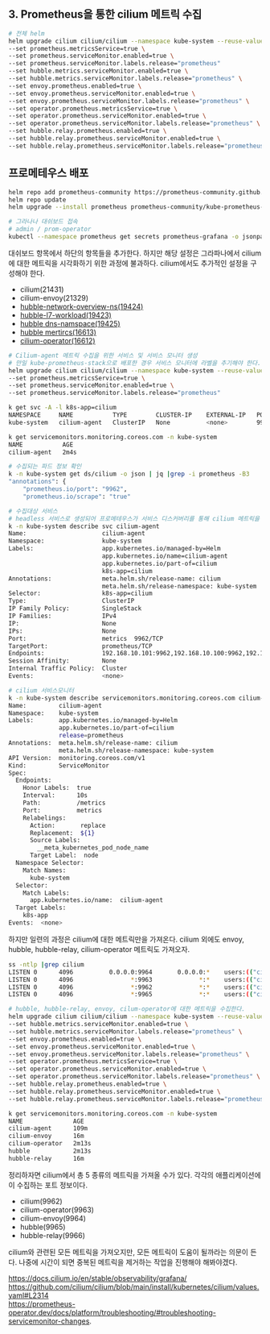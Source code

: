 ## 3. Prometheus을 통한 cilium 메트릭 수집
```sh
# 전체 helm
helm upgrade cilium cilium/cilium --namespace kube-system --reuse-values \
--set prometheus.metricsService=true \
--set prometheus.serviceMonitor.enabled=true \
--set prometheus.serviceMonitor.labels.release="prometheus"
--set hubble.metrics.serviceMonitor.enabled=true \
--set hubble.metrics.serviceMonitor.labels.release="prometheus" \
--set envoy.prometheus.enabled=true \
--set envoy.prometheus.serviceMonitor.enabled=true \
--set envoy.prometheus.serviceMonitor.labels.release="prometheus" \
--set operator.prometheus.metricsService=true \
--set operator.prometheus.serviceMonitor.enabled=true \
--set operator.prometheus.serviceMonitor.labels.release="prometheus" \
--set hubble.relay.prometheus.enabled=true \
--set hubble.relay.prometheus.serviceMonitor.enabled=true \
--set hubble.relay.prometheus.serviceMonitor.labels.release="prometheus" 
```

## 프로메테우스 배포

```sh
helm repo add prometheus-community https://prometheus-community.github.io/helm-charts
helm repo update
helm upgrade --install prometheus prometheus-community/kube-prometheus-stack -n prometheus --create-namespace

# 그라나나 대쉬보드 접속
# admin / prom-operator
kubectl --namespace prometheus get secrets prometheus-grafana -o jsonpath="{.data.admin-password}" | base64 -d ; echo
```

대쉬보드 항목에서 하단의 항목들을 추가한다. 하지만 해당 설정은 그라파나에서 cilium에 대한 메트릭을 시각화하기 위한 과정에 불과하다. cilium에서도 추가적인 설정을 구성해야 한다.

- cilium(21431)
- cilium-envoy(21329)
- [hubble-network-overview-ns(19424)](https://github.com/cilium/cilium/blob/main/install/kubernetes/cilium/files/hubble/dashboards/hubble-network-overview-namespace.json)
- [hubble-l7-workload(19423)](https://github.com/cilium/cilium/blob/main/install/kubernetes/cilium/files/hubble/dashboards/hubble-l7-http-metrics-by-workload.json)
- [hubble dns-namspace(19425)](https://github.com/cilium/cilium/blob/main/install/kubernetes/cilium/files/hubble/dashboards/hubble-dns-namespace.json)
- [hubble mertircs(16613)](https://github.com/cilium/cilium/blob/main/install/kubernetes/cilium/files/cilium-operator/dashboards/cilium-operator-dashboard.json)
- [cilium-operator(16612)](https://github.com/cilium/cilium/blob/main/install/kubernetes/cilium/files/cilium-operator/dashboards/cilium-operator-dashboard.json)

```sh
# Cilium-agent 메트릭 수집을 위한 서비스 및 서비스 모니터 생성
# 만일 kube-prometheus-stack으로 배포한 경우 서비스 모니터에 라벨을 추기해야 한다. 그렇지 않을 경우 프로메테우스가 서비스 모니터를 인지하지 못한다.
helm upgrade cilium cilium/cilium --namespace kube-system --reuse-values \
--set prometheus.metricsService=true \
--set prometheus.serviceMonitor.enabled=true \
--set prometheus.serviceMonitor.labels.release="prometheus"

k get svc -A -l k8s-app=cilium
NAMESPACE     NAME           TYPE        CLUSTER-IP    EXTERNAL-IP   PORT(S)    AGE
kube-system   cilium-agent   ClusterIP   None          <none>        9962/TCP   101s

k get servicemonitors.monitoring.coreos.com -n kube-system
NAME           AGE
cilium-agent   2m4s

# 수집되는 파드 정보 확인
k -n kube-system get ds/cilium -o json | jq |grep -i prometheus -B3
"annotations": {
    "prometheus.io/port": "9962",
    "prometheus.io/scrape": "true"

# 수집대상 서비스 
# headless 서비스로 생성되어 프로메테우스가 서비스 디스커버리를 통해 cilium 메트릭을 수집되는 것을 확인할 수 있다.
k -n kube-system describe svc cilium-agent
Name:                     cilium-agent
Namespace:                kube-system
Labels:                   app.kubernetes.io/managed-by=Helm
                          app.kubernetes.io/name=cilium-agent
                          app.kubernetes.io/part-of=cilium
                          k8s-app=cilium
Annotations:              meta.helm.sh/release-name: cilium
                          meta.helm.sh/release-namespace: kube-system
Selector:                 k8s-app=cilium
Type:                     ClusterIP
IP Family Policy:         SingleStack
IP Families:              IPv4
IP:                       None
IPs:                      None
Port:                     metrics  9962/TCP
TargetPort:               prometheus/TCP
Endpoints:                192.168.10.101:9962,192.168.10.100:9962,192.168.10.102:9962
Session Affinity:         None
Internal Traffic Policy:  Cluster
Events:                   <none>

# cilium 서비스모니터
k -n kube-system describe servicemonitors.monitoring.coreos.com cilium-agent
Name:         cilium-agent
Namespace:    kube-system
Labels:       app.kubernetes.io/managed-by=Helm
              app.kubernetes.io/part-of=cilium
              release=prometheus
Annotations:  meta.helm.sh/release-name: cilium
              meta.helm.sh/release-namespace: kube-system
API Version:  monitoring.coreos.com/v1
Kind:         ServiceMonitor
Spec:
  Endpoints:
    Honor Labels:  true
    Interval:      10s
    Path:          /metrics
    Port:          metrics
    Relabelings:
      Action:       replace
      Replacement:  ${1}
      Source Labels:
        __meta_kubernetes_pod_node_name
      Target Label:  node
  Namespace Selector:
    Match Names:
      kube-system
  Selector:
    Match Labels:
      app.kubernetes.io/name:  cilium-agent
  Target Labels:
    k8s-app
Events:  <none>
```

하지만 일련의 과정은 cilium에 대한 메트릭만을 가져온다. cilium 외에도 envoy, hubble, hubble-relay, cilium-operator 메트릭도 가져오자.
```sh
ss -ntlp |grep cilium
LISTEN 0      4096          0.0.0.0:9964       0.0.0.0:*    users:(("cilium-envoy",pid=5503,fd=24))
LISTEN 0      4096                *:9963             *:*    users:(("cilium-operator",pid=5530,fd=7))
LISTEN 0      4096                *:9962             *:*    users:(("cilium-agent",pid=12666,fd=7))
LISTEN 0      4096                *:9965             *:*    users:(("cilium-agent",pid=12666,fd=45))

# hubble, hubble-relay, envoy, cilum-operator에 대한 메트릭을 수집한다.
helm upgrade cilium cilium/cilium --namespace kube-system --reuse-values \
--set hubble.metrics.serviceMonitor.enabled=true \
--set hubble.metrics.serviceMonitor.labels.release="prometheus" \
--set envoy.prometheus.enabled=true \
--set envoy.prometheus.serviceMonitor.enabled=true \
--set envoy.prometheus.serviceMonitor.labels.release="prometheus" \
--set operator.prometheus.metricsService=true \
--set operator.prometheus.serviceMonitor.enabled=true \
--set operator.prometheus.serviceMonitor.labels.release="prometheus" \
--set hubble.relay.prometheus.enabled=true \
--set hubble.relay.prometheus.serviceMonitor.enabled=true \
--set hubble.relay.prometheus.serviceMonitor.labels.release="prometheus" 

k get servicemonitors.monitoring.coreos.com -n kube-system
NAME              AGE
cilium-agent      109m
cilium-envoy      16m
cilium-operator   2m13s
hubble            2m13s
hubble-relay      16m
```

정리하자면 cilium에서 총 5 종류의 메트릭을 가져올 수가 있다. 각각의 애플리케이션에 이 수집하는 포트 정보이다.
- cilium(9962)
- cilium-operator(9963)
- cilium-envoy(9964)
- hubble(9965)
- hubble-relay(9966)

cilium와 관련된 모든 메트릭을 가져오지만, 모든 메트릭이 도움이 될까라는 의문이 든다. 나중에 시간이 되면 중복된 메트릭을 제거하는 작업을 진행해야 해봐야겠다.

https://docs.cilium.io/en/stable/observability/grafana/   
https://github.com/cilium/cilium/blob/main/install/kubernetes/cilium/values.yaml#L2314   
https://prometheus-operator.dev/docs/platform/troubleshooting/#troubleshooting-servicemonitor-changes. 